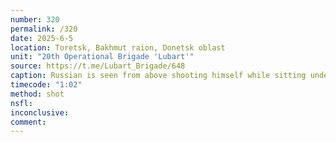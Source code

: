 ```yaml
---
number: 320
permalink: /320
date: 2025-6-5
location: Toretsk, Bakhmut raion, Donetsk oblast
unit: "20th Operational Brigade 'Lubart'"
source: https://t.me/Lubart_Brigade/648
caption: Russian is seen from above shooting himself while sitting under the tree next to his backpack and some sort of tube, his helmet blown away
timecode: "1:02"
method: shot
nsfl: 
inconclusive: 
comment: 
---
```

<script async src="https://telegram.org/js/telegram-widget.js?22" data-telegram-post="Lubart_Brigade/648" data-width="100%" data-userpic="false"></script>